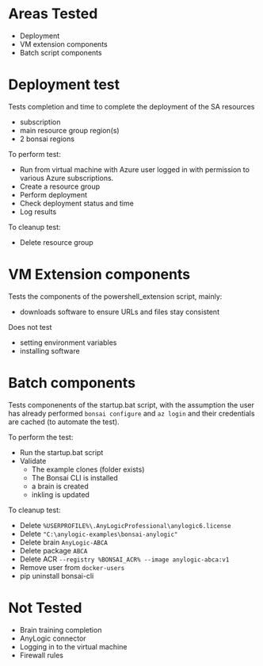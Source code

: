 
# Areas Tested
- Deployment
- VM extension components
- Batch script components

# Deployment test
Tests completion and time to complete the deployment of the SA resources

- subscription
- main resource group region(s)
-  2 bonsai regions

To perform test:

- Run from virtual machine with Azure user logged in with permission to various Azure subscriptions. 
- Create a resource group
- Perform deployment
- Check deployment status and time
- Log results

To cleanup test:
- Delete resource group

# VM Extension components

Tests the components of the powershell_extension script, mainly:

- downloads software to ensure URLs and files stay consistent

Does not test

- setting environment variables
- installing software

# Batch components
Tests componenents of the startup.bat script, with the assumption the user has already performed `bonsai configure` and `az login` and their credentials are cached (to automate the test).

To perform the test:
- Run the startup.bat script
- Validate
  - The example clones (folder exists)
  - The Bonsai CLI is installed
  - a brain is created
  - inkling is updated 

To cleanup test:
- Delete `%USERPROFILE%\.AnyLogicProfessional\anylogic6.license`
- Delete `"C:\anylogic-examples\bonsai-anylogic"`
- Delete brain `AnyLogic-ABCA`
- Delete package `ABCA`
- Delete ACR `--registry %BONSAI_ACR% --image anylogic-abca:v1 `
- Remove user from `docker-users`
- pip uninstall bonsai-cli



# Not Tested
- Brain training completion
- AnyLogic connector
- Logging in to the virtual machine
- Firewall rules